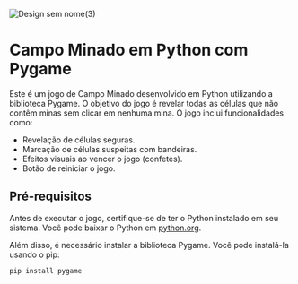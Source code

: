 ![Design sem nome(3)](https://github.com/user-attachments/assets/62c49e58-4341-4b83-9ccf-4b1ffb69f410)

# Campo Minado em Python com Pygame

Este é um jogo de Campo Minado desenvolvido em Python utilizando a biblioteca Pygame. O objetivo do jogo é revelar todas as células que não contêm minas sem clicar em nenhuma mina. O jogo inclui funcionalidades como:

- Revelação de células seguras.
- Marcação de células suspeitas com bandeiras.
- Efeitos visuais ao vencer o jogo (confetes).
- Botão de reiniciar o jogo.

## Pré-requisitos

Antes de executar o jogo, certifique-se de ter o Python instalado em seu sistema. Você pode baixar o Python em [python.org](https://www.python.org/).

Além disso, é necessário instalar a biblioteca Pygame. Você pode instalá-la usando o pip:

```bash
pip install pygame

